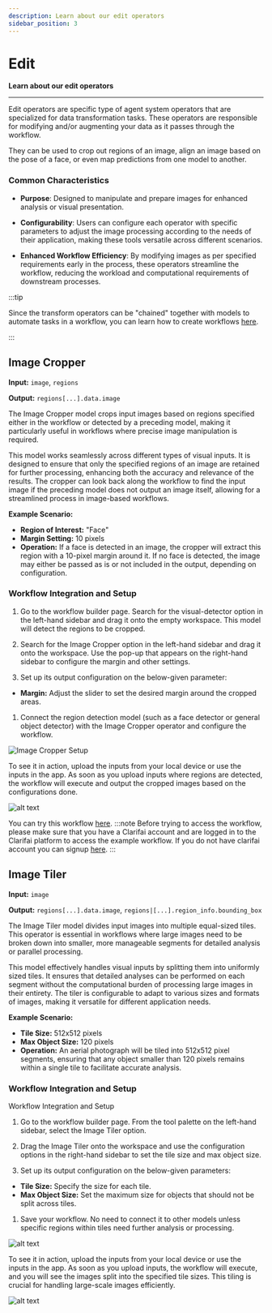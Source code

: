 ```yaml
---
description: Learn about our edit operators
sidebar_position: 3
---
```


# Edit
**Learn about our edit operators**
<hr />

Edit operators are specific type of agent system operators that are specialized for data transformation tasks. These operators are responsible for modifying and/or augmenting your data as it passes through the workflow.

They can be used to crop out regions of an image, align an image based on the pose of a face, or even map predictions from one model to another.

### Common Characteristics

- **Purpose**: Designed to manipulate and prepare images for enhanced analysis or visual presentation.

- **Configurability**: Users can configure each operator with specific parameters to adjust the image processing according to the needs of their application, making these tools versatile across different scenarios.

- **Enhanced Workflow Efficiency**: By modifying images as per specified requirements early in the process, these operators streamline the workflow, reducing the workload and computational requirements of downstream processes.

:::tip

Since the transform operators can be "chained" together with models to automate tasks in a workflow, you can learn how to create workflows [here](https://docs.clarifai.com/portal-guide/workflows/input-nodes#create-your-workflow). 

:::

## Image Cropper
**Input:** `image`, `regions`

**Output:** `regions[...].data.image`

The Image Cropper model crops input images based on regions specified either in the workflow or detected by a preceding model, making it particularly useful in workflows where precise image manipulation is required. 

This model works seamlessly across different types of visual inputs. It is designed to ensure that only the specified regions of an image are retained for further processing, enhancing both the accuracy and relevance of the results. The cropper can look back along the workflow to find the input image if the preceding model does not output an image itself, allowing for a streamlined process in image-based workflows.

**Example Scenario:**

- **Region of Interest:** "Face"
- **Margin Setting:** 10 pixels
- **Operation:** If a face is detected in an image, the cropper will extract this region with a 10-pixel margin around it. If no face is detected, the image may either be passed as is or not included in the output, depending on configuration.

### Workflow Integration and Setup

1. Go to the workflow builder page. Search for the visual-detector option in the left-hand sidebar and drag it onto the empty workspace. This model will detect the regions to be cropped.

2. Search for the Image Cropper option in the left-hand sidebar and drag it onto the workspace. Use the pop-up that appears on the right-hand sidebar to configure the margin and other settings.

3. Set up its output configuration on the below-given parameter:

- **Margin:** Adjust the slider to set the desired margin around the cropped areas.

1. Connect the region detection model (such as a face detector or general object detector) with the Image Cropper operator and configure the workflow.

![Image Cropper Setup](/img/agent-system-operators/Image_Cropper_Setup.png)

To see it in action, upload the inputs from your local device or use the inputs in the app. As soon as you upload inputs where regions are detected, the workflow will execute and output the cropped images based on the configurations done.

![alt text](/img/agent-system-operators/Image_Cropper_Output.png)

You can try this workflow [here](https://clarifai.com/clarifai/Sample-Workflows-for-Docs/workflows/Image-Cropper?version=1f3c662d2fd540d190a354711fa1ad48). 
:::note
Before trying to access the workflow, please make sure that you have a Clarifai account and are logged in to the Clarifai platform to access the example workflow. If you do not have clarifai account you can signup [here](https://clarifai.com/explore).
:::

## Image Tiler

**Input:** `image`

**Output:** `regions[...].data.image`, `regions|[...].region_info.bounding_box`

The Image Tiler model divides input images into multiple equal-sized tiles. This operator is essential in workflows where large images need to be broken down into smaller, more manageable segments for detailed analysis or parallel processing.

This model effectively handles visual inputs by splitting them into uniformly sized tiles. It ensures that detailed analyses can be performed on each segment without the computational burden of processing large images in their entirety. The tiler is configurable to adapt to various sizes and formats of images, making it versatile for different application needs.

**Example Scenario:**

- **Tile Size:** 512x512 pixels
- **Max Object Size:** 120 pixels
- **Operation:** An aerial photograph will be tiled into 512x512 pixel segments, ensuring that any object smaller than 120 pixels remains within a single tile to facilitate accurate analysis.

### Workflow Integration and Setup

Workflow Integration and Setup

1. Go to the workflow builder page. From the tool palette on the left-hand sidebar, select the Image Tiler option.

2. Drag the Image Tiler onto the workspace and use the configuration options in the right-hand sidebar to set the tile size and max object size.

3. Set up its output configuration on the below-given parameters:

  - **Tile Size:** Specify the size for each tile.
  - **Max Object Size:** Set the maximum size for objects that should not be split across tiles.

1. Save your workflow. No need to connect it to other models unless specific regions within tiles need further analysis or processing.

![alt text](/img/agent-system-operators/Image_TIler_Setup.png)

To see it in action, upload the inputs from your local device or use the inputs in the app. As soon as you upload inputs, the workflow will execute, and you will see the images split into the specified tile sizes. This tiling is crucial for handling large-scale images efficiently.

![alt text](/img/agent-system-operators/Image_Tiler_Output.png)
